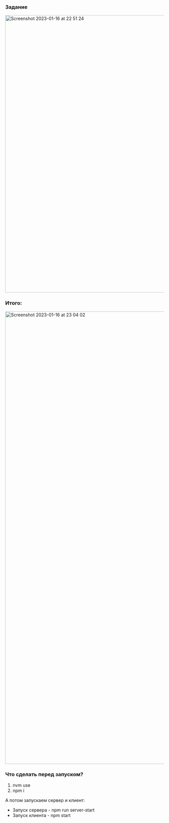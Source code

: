 ### Задание

<img width="883" alt="Screenshot 2023-01-16 at 22 51 24" src="https://user-images.githubusercontent.com/57917516/212758220-90480f82-5fc2-4831-ae39-b58b47ee82a6.png">


### Итого:

<img width="1440" alt="Screenshot 2023-01-16 at 23 04 02" src="https://user-images.githubusercontent.com/57917516/212758235-4f0945e4-c81a-48a3-bb76-7434a6af1325.png">


### Что сделать перед запуском?
1) nvm use
2) npm i

А потом запускаем сервер и клиент:
* Запуск сервера - npm run server-start
* Запуск клиента - npm start
